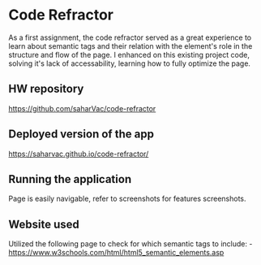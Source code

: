 # Code Refractor

As a first assignment, the code refractor served as a great experience to learn about semantic tags and their relation with the element's role in the structure and flow of the page. I enhanced on this existing project code, solving it's lack of accessability, learning how to fully optimize the page.

## HW repository

https://github.com/saharVac/code-refractor

## Deployed version of the app

https://saharvac.github.io/code-refractor/

## Running the application

Page is easily navigable, refer to screenshots for features screenshots.

## Website used

Utilized the following page to check for which semantic tags to include:
    - https://www.w3schools.com/html/html5_semantic_elements.asp
